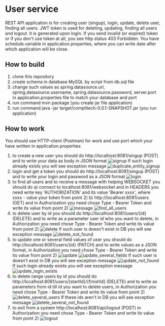 # User service
REST API application is for creating user (singup), login, update, delete
user, finding all users. JWT token is used for deleting, updating, finding all users and logout.
It is generated upon login. If you send invalid (or expired) token or if you don't use token at all, you see 
http status 403 Forbidden. You have schedule.variable in application.properties, where you can write
date after which application will be close. 

## How to build
1) clone this repository
2) create schema in database MySQL by script from db.sql file
3) change such values as spring.datasource.url, spring.datasource.username,
spring.datasource.password, server.port in application.properties file to match your database and port
4) run command mvn package (you create jar file application)
5) run command java -jar target/complitech-0.0.1-SNAPSHOT.jar (you run application)

## How to work
You should use HTTP-client (Postman) for work and use port which your have written in application.properties
1) to create a new user you should do 
http://localhost:8081/singup (POST) and to write your data as body in JSON format
   ![signup](https://user-images.githubusercontent.com/61760081/172392342-08f8150a-b430-4810-a80e-c6c570687579.jpg)
If such login already exists you will see exception message
   ![duplicate_entity_signup](https://user-images.githubusercontent.com/61760081/172408000-89a222e9-0a4b-40a6-8603-3da672d35d7a.jpg)
2) login and get a token you should do
http://localhost:8081/singup (POST) and to write your login and password as a JSON format
   ![login](https://user-images.githubusercontent.com/61760081/172393865-ee8fde9a-9832-4ed8-8eb9-cf95d984c423.jpg)
3) to find all users and to receive a message with helping WEBSOCKET you should do
a) connect to localhost:8081/websocket and in HEADERS you need write key 'AUTHORIZATION' and its value
'Bearer xxxx', where xxxx - value your token from point 2)
b) http://localhost:8081/users (GET) and in Authorization you need chose Type - Bearer Token and write
its value from point 2)
   ![message](https://user-images.githubusercontent.com/61760081/172397909-881e0f65-e8e9-4921-8a08-3501f59b4551.jpg)
   ![find_all_users](https://user-images.githubusercontent.com/61760081/172398198-3f0f6e07-7f14-4949-9365-ea8f5c7803b7.jpg)
4) to delete user by id you should do
http://localhost:8081/users/{id} (DELETE) and to write as a parameter user id who you want to delete, in Authorization 
you need chose Type - Bearer Token and write its value from point 2)
   ![delete](https://user-images.githubusercontent.com/61760081/172400284-06fc4215-ec52-4449-abdd-d6ef6ce8b2f8.jpg)
If such user is doesn't exist in DB you will see exception message
   ![delete_not_found](https://user-images.githubusercontent.com/61760081/172400729-0a1d017b-69b3-42a2-907e-7e13f8786957.jpg)
5) to update one or several field values of user you should do
http://localhost:8081/users/{id} (PATCH) and to write values as a JSON format, in Authorization
you need chose Type - Bearer Token and write its value from point 2)
   ![update](https://user-images.githubusercontent.com/61760081/172405295-46388ea3-b4fe-4ed8-bff3-8b4ef40a1b7a.jpg)
   ![update_several_fields](https://user-images.githubusercontent.com/61760081/172405879-0cbcf255-10b3-47d7-8338-15f7bb76c747.jpg)
If such user is doesn't exist in DB you will see exception message
   ![update_not_found](https://user-images.githubusercontent.com/61760081/172406447-9f8d7405-9c20-4db0-bec9-ac3efdbdbf81.jpg)
If such login already exists you will see exception message
   ![update_login_exists](https://user-images.githubusercontent.com/61760081/172411038-b8efc327-96c8-4388-8641-8a5e0b904df5.jpg)
6) to delete range users by id you should do
http://localhost:8081/users/{startId}/{finishId} (DELETE) and to write as parameters from id till id
you want to delete users, in Authorization you need chose Type - Bearer Token and write its value from point 2)
   ![delete_several_users](https://user-images.githubusercontent.com/61760081/172431820-3ddfe2c5-93ce-4c13-87d4-1bf9c4cad53e.jpg)
If these ids aren't in DB you will see exception message
   ![delete_several_not_found](https://user-images.githubusercontent.com/61760081/172433748-b28636ce-59cf-439b-a1a6-9b5a877500b7.jpg)
7) to exit from a system
http://localhost:8081/api/logout (POST) in Authorization you need chose Type - Bearer Token and write its value from point 2)
   ![logout](https://user-images.githubusercontent.com/61760081/172564022-18afa923-bfe6-4b46-9df8-653d5464fff4.jpg)
